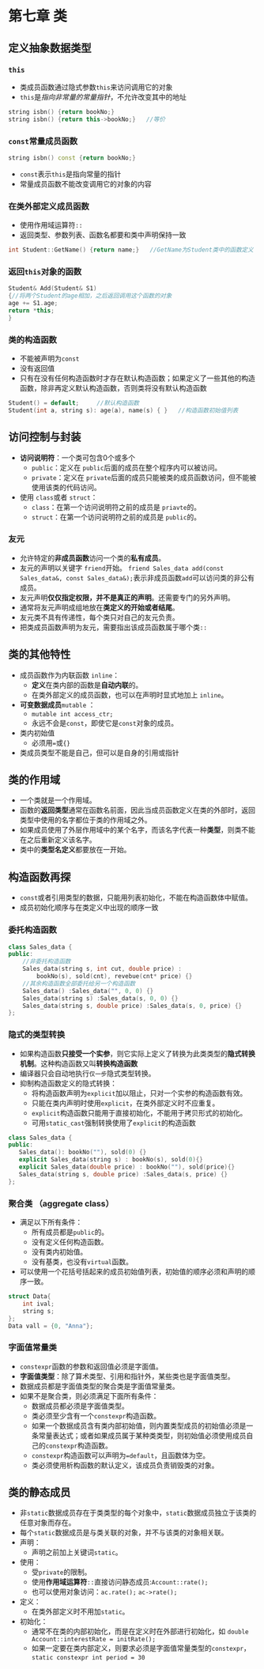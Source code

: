 # 第七章 类

## 定义抽象数据类型

### `this`
- 类成员函数通过隐式参数`this`来访问调用它的对象
- `this`是*指向非常量的常量指针*，不允许改变其中的地址
```cpp
string isbn() {return bookNo;}
string isbn() {return this->bookNo;}   //等价
```
### `const`常量成员函数
```cpp
string isbn() const {return bookNo;}
```
- `const`表示`this`是指向常量的指针
- 常量成员函数不能改变调用它的对象的内容

### 在类外部定义成员函数
- 使用作用域运算符`::`
- 返回类型、参数列表、函数名都要和类中声明保持一致
```cpp
int Student::GetName() {return name;}   //GetName为Student类中的函数定义
```
### 返回`this`对象的函数
```cpp
Student& Add(Student& S1)
{//将两个Student的age相加，之后返回调用这个函数的对象
age += S1.age;
return *this;
}
```
### 类的构造函数
- 不能被声明为`const`
- 没有返回值
- 只有在没有任何构造函数时才存在默认构造函数；如果定义了一些其他的构造函数，除非再定义默认构造函数，否则类将没有默认构造函数
```cpp
Student() = default;     //默认构造函数
Student(int a, string s): age(a), name(s) { }   //构造函数初始值列表
```
## 访问控制与封装

- **访问说明符**：一个类可包含0个或多个
  - `public`：定义在 `public`后面的成员在整个程序内可以被访问。
  - `private`：定义在 `private`后面的成员只能被类的成员函数访问，但不能被使用该类的代码访问。
- 使用 `class`或者 `struct`：
  - `class`：在第一个访问说明符之前的成员是 `priavte`的。
  -  `struct`：在第一个访问说明符之前的成员是 `public`的。

### 友元
- 允许特定的**非成员函数**访问一个类的**私有成员**。
- 友元的声明以关键字 `friend`开始。 `friend Sales_data add(const Sales_data&, const Sales_data&);`表示非成员函数`add`可以访问类的非公有成员。
- 友元声明**仅仅指定权限，并不是真正的声明**。还需要专门的另外声明。
- 通常将友元声明成组地放在**类定义的开始或者结尾**。
- 友元类不具有传递性，每个类只对自己的友元负责。
- 把类成员函数声明为友元，需要指出该成员函数属于哪个类`::`

## 类的其他特性

- 成员函数作为内联函数 `inline`：
  - **定义**在类内部的函数是**自动内联**的。
  - 在类外部定义的成员函数，也可以在声明时显式地加上 `inline`。
- **可变数据成员**`mutable` ：
  - `mutable int access_ctr;`
  - 永远不会是`const`，即使它是`const`对象的成员。
- 类内初始值
  - 必须用`=`或`{}`
- 类成员类型不能是自己，但可以是自身的引用或指针

## 类的作用域
- 一个类就是一个作用域。
- 函数的**返回类型**通常在函数名前面，因此当成员函数定义在类的外部时，返回类型中使用的名字都位于类的作用域之外。
- 如果成员使用了外层作用域中的某个名字，而该名字代表一种**类型**，则类不能在之后重新定义该名字。
- 类中的**类型名定义**都要放在一开始。

## 构造函数再探
- `const`或者引用类型的数据，只能用列表初始化，不能在构造函数体中赋值。
- 成员初始化顺序与在类定义中出现的顺序一致

### 委托构造函数
```cpp
class Sales_data {
public:
	//非委托构造函数
	Sales_data(string s, int cut, double price) :
		bookNo(s), sold(cnt), revebue(cnt* price) {}
	//其余构造函数全部委托给另一个构造函数
	Sales_data() :Sales_data("", 0, 0) {}
	Sales_data(string s) :Sales_data(s, 0, 0) {}
	Sales_data(string s, double price) :Sales_data(s, 0, price) {}
};
```
### 隐式的类型转换
- 如果构造函数**只接受一个实参**，则它实际上定义了转换为此类类型的**隐式转换机制**。这种构造函数又叫**转换构造函数**
- 编译器只会自动地执行`仅一步`隐式类型转换。
- 抑制构造函数定义的隐式转换：
  - 将构造函数声明为`explicit`加以阻止，只对一个实参的构造函数有效。
  - 只能在类内声明时使用`explicit`，在类外部定义时不应重复。
  - `explicit`构造函数只能用于直接初始化，不能用于拷贝形式的初始化。
  - 可用`static_cast`强制转换使用了`explicit`的构造函数
 ```cpp
class Sales_data {
public:
	Sales_data(): bookNo(""), sold(0) {}
	explicit Sales_data(string s) : bookNo(s), sold(0){}
	explicit Sales_data(double price) : bookNo(""), sold(price){}
	Sales_data(string s, double price) :Sales_data(s, price) {}
};
```
### 聚合类 （aggregate class）

- 满足以下所有条件：
  - 所有成员都是`public`的。
  - 没有定义任何构造函数。
  - 没有类内初始值。
  - 没有基类，也没有`virtual`函数。
- 可以使用一个花括号括起来的成员初始值列表，初始值的顺序必须和声明的顺序一致。
```cpp
struct Data{
    int ival;
    string s;
};
Data vall = {0, "Anna"};
```

### 字面值常量类

- `constexpr`函数的参数和返回值必须是字面值。
- **字面值类型**：除了算术类型、引用和指针外，某些类也是字面值类型。
- 数据成员都是字面值类型的聚合类是字面值常量类。
- 如果不是聚合类，则必须满足下面所有条件：
  - 数据成员都必须是字面值类型。
  - 类必须至少含有一个`constexpr`构造函数。
  - 如果一个数据成员含有类内部初始值，则内置类型成员的初始值必须是一条常量表达式；或者如果成员属于某种类类型，则初始值必须使用成员自己的`constexpr`构造函数。
   - `constexpr`构造函数可以声明为`=default`，且函数体为空。
  - 类必须使用析构函数的默认定义，该成员负责销毁类的对象。
## 类的静态成员

- 非`static`数据成员存在于类类型的每个对象中，`static`数据成员独立于该类的任意对象而存在。
- 每个`static`数据成员是与类关联的对象，并不与该类的对象相关联。
- 声明：
  - 声明之前加上关键词`static`。
- 使用：
  - 受`private`的限制。
  - 使用**作用域运算符**`::`直接访问静态成员:`Account::rate();`
  - 也可以使用对象访问：`ac.rate();` `ac->rate();`
- 定义：
  - 在类外部定义时不用加`static`。
- 初始化：
  - 通常不在类的内部初始化，而是在定义时在外部进行初始化，如 `double Account::interestRate = initRate();`
  - 如果一定要在类内部定义，则要求必须是字面值常量类型的`constexpr`，`static constexpr int period = 30`
